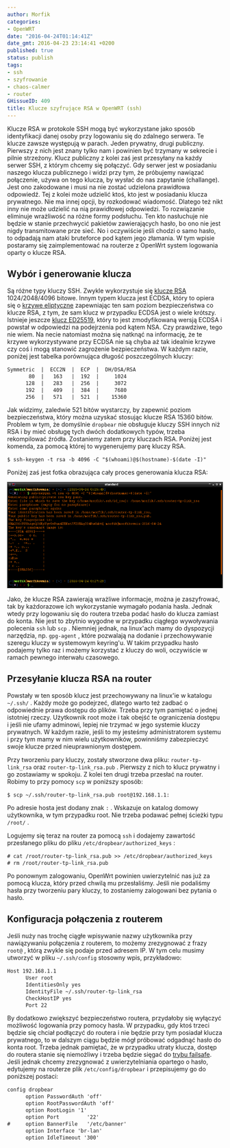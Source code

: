 ```yaml
---
author: Morfik
categories:
- OpenWRT
date: "2016-04-24T01:14:41Z"
date_gmt: 2016-04-23 23:14:41 +0200
published: true
status: publish
tags:
- ssh
- szyfrowanie
- chaos-calmer
- router
GHissueID: 409
title: Klucze szyfrujące RSA w OpenWRT (ssh)
---
```


Klucze RSA w protokole SSH mogą być wykorzystane jako sposób identyfikacji danej osoby przy
logowaniu się do zdalnego serwera. Te klucze zawsze występują w parach. Jeden prywatny, drugi
publiczny. Pierwszy z nich jest znany tylko nam i powinien być trzymany w sekrecie i pilnie
strzeżony. Klucz publiczny z kolei zaś jest przesyłany na każdy serwer SSH, z którym chcemy się
połączyć. Gdy serwer jest w posiadaniu naszego klucza publicznego i widzi przy tym, że próbujemy
nawiązać połączenie, używa on tego klucza, by wysłać do nas zapytanie (challange). Jest ono
zakodowane i musi na nie zostać udzielona prawidłowa odpowiedź. Tej z kolei może udzielić ktoś, kto
jest w posiadaniu klucza prywatnego. Nie ma innej opcji, by rozkodować wiadomość. Dlatego też nikt
inny nie może udzielić na nią prawidłowej odpowiedzi. To rozwiązanie eliminuje wrażliwość na różne
formy podsłuchu. Ten kto nasłuchuje nie będzie w stanie przechwycić pakietów zawierających hasło, bo
ono nie jest nigdy transmitowane prze sieć. No i oczywiście jeśli chodzi o samo hasło, to odpadają
nam ataki bruteforce pod kątem jego złamania. W tym wpisie postaramy się zaimplementować na routerze
z OpenWrt system logowania oparty o klucze RSA.

<!--more-->
## Wybór i generowanie klucza

Są różne typy kluczy SSH. Zwykle wykorzystuje się [klucze
RSA](https://pl.wikipedia.org/wiki/RSA_%28kryptografia%29) 1024/2048/4096 bitowe. Innym typem klucza
jest ECDSA, który to opiera się o [krzywe
eliptyczne](https://pl.wikipedia.org/wiki/Kryptografia_krzywych_eliptycznych) zapewniając ten sam
poziom bezpieczeństwa co klucze RSA, z tym, że sam klucz w przypadku ECDSA jest o wiele krótszy.
Istnieje jeszcze [klucz ED25519](https://en.wikipedia.org/wiki/EdDSA), który to jest zmodyfikowaną
wersją ECDSA i powstał w odpowiedzi na podejrzenia pod kątem NSA. Czy prawdziwe, tego nie wiem. Na
necie natomiast można się natknąć na informację, że te krzywe wykorzystywane przy ECDSA nie są chyba
aż tak idealnie krzywe czy coś i mogą stanowić zagrożenie bezpieczeństwa. W każdym razie, poniżej
jest tabelka porównująca długość poszczególnych kluczy:

    Symmetric  |  ECC2N  |  ECP  |  DH/DSA/RSA
           80  |   163   |  192  |     1024
          128  |   283   |  256  |     3072
          192  |   409   |  384  |     7680
          256  |   571   |  521  |    15360

Jak widzimy, zaledwie 521 bitów wystarczy, by zapewnić poziom bezpieczeństwa, który można uzyskać
stosując klucze RSA 15360 bitów. Problem w tym, że domyślnie `dropbear` nie obsługuje kluczy SSH
innych niż RSA i by mieć obsługę tych dwóch dodatkowych typów, trzeba rekompilować źródła.
Zostaniemy zatem przy kluczach RSA. Poniżej jest komenda, za pomocą której to wygenerujemy parę
kluczy RSA.

    $ ssh-keygen -t rsa -b 4096 -C "$(whoami)@$(hostname)-$(date -I)"

Poniżej zaś jest fotka obrazująca cały proces generowania klucza RSA:

![generowanie-klucza-rsa-openwrt-ssh-router](/img/2016/04/1.generowanie-klucza-rsa-openwrt-ssh-router.png#huge)

Jako, że klucze RSA zawierają wrażliwe informacje, można je zaszyfrować, tak by każdorazowe ich
wykorzystanie wymagało podania hasła. Jednak wtedy przy logowaniu się do routera trzeba podać hasło
do klucza zamiast do konta. Nie jest to zbytnio wygodne w przypadku ciągłego wywoływania polecenia
`ssh` lub `scp` . Niemniej jednak, na linux'ach mamy do dyspozycji narzędzia, np. `gpg-agent` ,
które pozwalają na dodanie i przechowywanie szeregu kluczy w systemowym keyring'u. W takim
przypadku hasło podajemy tylko raz i możemy korzystać z kluczy do woli, oczywiście w ramach pewnego
interwału czasowego.

## Przesyłanie klucza RSA na router

Powstały w ten sposób klucz jest przechowywany na linux'ie w katalogu `~/.ssh/` . Każdy może go
podejrzeć, dlatego warto też zadbać o odpowiednie prawa dostępu do plików. Trzeba przy tym pamiętać
o jednej istotniej rzeczy. Użytkownik root może i tak obejść te ograniczenia dostępu i jeśli nie
ufamy adminowi, lepiej nie trzymać w jego systemie kluczy prywatnych. W każdym razie, jeśli to my
jesteśmy administratorem systemu i przy tym mamy w nim wielu użytkowników, powinniśmy zabezpieczyć
swoje klucze przed nieuprawnionym dostępem.

Przy tworzeniu pary kluczy, zostały stworzone dwa pliku: `router-tp-link_rsa` oraz
`router-tp-link_rsa.pub` . Pierwszy z nich to klucz prywatny i go zostawiamy w spokoju. Z kolei ten
drugi trzeba przesłać na router. Robimy to przy pomocy `scp` w poniższy sposób:

    $ scp ~/.ssh/router-tp-link_rsa.pub root@192.168.1.1:

Po adresie hosta jest dodany znak `:` . Wskazuje on katalog domowy użytkownika, w tym przypadku
root. Nie trzeba podawać pełnej ścieżki typu `/root/` .

Logujemy się teraz na router za pomocą `ssh` i dodajemy zawartość przesłanego pliku do pliku
`/etc/dropbear/authorized_keys` :

    # cat /root/router-tp-link_rsa.pub >> /etc/dropbear/authorized_keys
    # rm /root/router-tp-link_rsa.pub

Po ponownym zalogowaniu, OpenWrt powinien uwierzytelnić nas już za pomocą klucza, który przed chwilą
mu przesłaliśmy. Jeśli nie podaliśmy hasła przy tworzeniu pary kluczy, to zostaniemy zalogowani bez
pytania o hasło.

## Konfiguracja połączenia z routerem

Jeśli nuży nas trochę ciągłe wpisywanie nazwy użytkownika przy nawiązywaniu połączenia z routerem,
to możemy zrezygnować z frazy `root@` , którą zwykle się podaje przed adresem IP. W tym celu musimy
utworzyć w pliku `~/.ssh/config` stosowny wpis, przykładowo:

    Host 192.168.1.1
          User root
          IdentitiesOnly yes
          IdentityFile ~/.ssh/router-tp-link_rsa
          CheckHostIP yes
          Port 22

By dodatkowo zwiększyć bezpieczeństwo routera, przydałoby się wyłączyć możliwość logowania przy
pomocy hasła. W przypadku, gdy ktoś trzeci będzie się chciał podłączyć do routera i nie będzie przy
tym posiadał klucza prywatnego, to w dalszym ciągu będzie mógł próbować odgadnąć hasło do konta
root. Trzeba jednak pamiętać, że w przypadku utraty klucza, dostęp do routera stanie się niemożliwy
i trzeba będzie sięgać do [trybu
failsafe](/post/tryb-ratunkowy-failsafe-w-openwrt/). Jeśli jednak chcemy
zrezygnować z uwierzytelniania opartego o hasło, edytujemy na routerze plik `/etc/config/dropbear`
i przepisujemy go do poniższej postaci:

    config dropbear
          option PasswordAuth 'off'
          option RootPasswordAuth 'off'
          option RootLogin '1'
          option Port         '22'
    #     option BannerFile   '/etc/banner'
          option Interface 'br-lan'
          option IdleTimeout '300'
